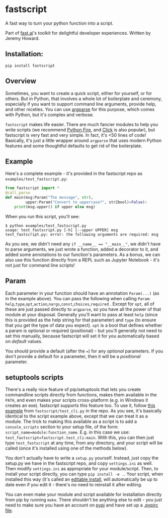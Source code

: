 # fastscript

A fast way to turn your python function into a script.

Part of [fast.ai](https://www.fast.ai)'s toolkit for delightful developer experiences. Written by Jeremy Howard.

## Installation:

```
pip install fastscript
```

## Overview

Sometimes, you want to create a quick script, either for yourself, or for others. But in Python, that involves a whole lot of boilerplate and ceremony, especially if you want to support command line arguments, provide help, and other niceties. You can use [argparse](https://docs.python.org/3/library/argparse.html) for this purpose, which comes with Python, but it's complex and verbose.

`fastscript` makes life easier. There are much fancier modules to help you write scripts (we recommend [Python Fire](https://github.com/google/python-fire), and [Click](https://click.palletsprojects.com/en/7.x/) is also popular), but fastscript is very fast and very simple. In fact, it's <50 lines of code! Basically, it's just a little wrapper around `argparse` that uses modern Python features and some thoughtful defaults to get rid of the boilerplate.

## Example

Here's a complete example - it's provided in the fastscript repo as `examples/test_fastscript.py`:

```python
from fastscript import *
@call_parse
def main(msg:Param("The message", str),
         upper:Param("Convert to uppercase?", str2bool)=False):
    print(msg.upper() if upper else msg)
````

When you run this script, you'll see:

```
$ python examples/test_fastscript.py
usage: test_fastscript.py [-h] [--upper UPPER] msg
test_fastscript.py: error: the following arguments are required: msg
```

As you see, we didn't need any `if __name__ == "__main__"`, we didn't have to parse arguments, we just wrote a function, added a decorator to it, and added some annotations to our function's parameters. As a bonus, we can also use this function directly from a REPL such as Jupyter Notebook - it's not just for command line scripts!

## Param

Each parameter in your function should have an annotation `Param(...)` (as in the example above). You can pass the following when calling `Param`: `help`,`type`,`opt`,`action`,`nargs`,`const`,`choices`,`required` . Except for `opt`, all of these are just passed directly to `argparse`, so you have all the power of that module at your disposal. Generally you'll want to pass at least `help` (since this is provided as the help string for that parameter) and `type` (to ensure that you get the type of data you expect). `opt` is a bool that defines whether a param is optional or required (positional) - but you'll generally not need to set this manually, because fastscript will set it for you automatically based on *default* values.

You should provide a default (after the `=`) for any *optional* parameters. If you don't provide a default for a parameter, then it will be a *positional* parameter.

## setuptools scripts

There's a really nice feature of pip/setuptools that lets you create commandline scripts directly from functions, makes them available in the `PATH`, and even makes your scripts cross-platform (e.g. in Windows it creates an exe). fastscript supports this feature too. To use it, follow [this example](fastscript/test_cli.py) from `fastscript/test_cli.py` in the repo. As you see, it's basically identical to the script example above, except that we can treat it as a module. The trick to making this available as a script is to add a `console_scripts` section to your setup file, of the form: `script_name=module:function_name`. E.g. in this case we use: `test_fastscript=fastscript.test_cli:main`. With this, you can then just type `test_fastscript` at any time, from any directory, and your script will be called (once it's installed using one of the methods below).

You don't actually have to write a `setup.py` yourself. Instead, just copy the setup.py we have in the fastscript repo, and copy `settings.ini` as well. Then modify `settings.ini` as appropriate for your module/script. Then, to install your script directly, you can type `pip install -e .`. Your script, when installed this way (it's called an [editable install](http://codumentary.blogspot.com/2014/11/python-tip-of-year-pip-install-editable.html), will automatically be up to date even if you edit it - there's no need to reinstall it after editing.

You can even make your module and script available for installation directly from pip by running `make`. There shouldn't be anything else to edit - you just need to make sure you have an account on [pypi](https://pypi.org/) and have set up a [.pypirc file](https://docs.python.org/3.3/distutils/packageindex.html#the-pypirc-file).

